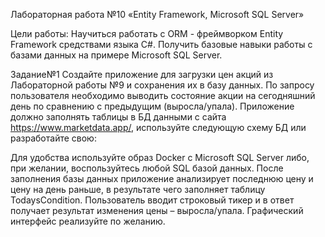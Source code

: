 Лабораторная работа №10
«Entity Framework, Microsoft SQL Server»

Цели работы:
Научиться работать c ORM - фреймворком Entity Framework средствами языка C#.
Получить базовые навыки работы с базами данных на примере Microsoft SQL Server.


Задание№1
Создайте приложение для загрузки цен акций из Лабораторной работы №9 и сохранения их в базу данных. По запросу пользователя необходимо выводить состояние акции на сегодняшний день по сравнению с предыдущим (выросла/упала).
Приложение должно заполнять таблицы в БД данными с сайта https://www.marketdata.app/, используйте следующую схему БД или разработайте свою:

Для удобства используйте образ Docker c Microsoft SQL Server либо, при желании, воспользуйтесь любой SQL базой данных.
После заполнения базы данных приложение анализирует последнюю цену и цену на день раньше, в результате чего заполняет таблицу TodaysCondition.
Пользователь вводит строковый тикер и в ответ получает результат изменения цены – выросла/упала.
Графический интерфейс реализуйте по желанию.
